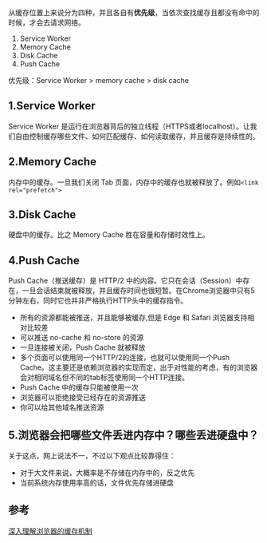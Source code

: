 从缓存位置上来说分为四种，并且各自有**优先级**，当依次查找缓存且都没有命中的时候，才会去请求网络。

1. Service Worker
2. Memory Cache
3. Disk Cache
4. Push Cache

优先级：Service Worker > memory cache > disk cache

## 1.Service Worker
Service Worker 是运行在浏览器背后的独立线程（HTTPS或者localhost）。让我们自由控制缓存哪些文件、如何匹配缓存、如何读取缓存，并且缓存是持续性的。

## 2.Memory Cache
内存中的缓存。一旦我们关闭 Tab 页面，内存中的缓存也就被释放了。例如`<link rel="prefetch">`

## 3.Disk Cache
硬盘中的缓存。比之 Memory Cache 胜在容量和存储时效性上。

## 4.Push Cache
Push Cache（推送缓存）是 HTTP/2 中的内容。它只在会话（Session）中存在，一旦会话结束就被释放，并且缓存时间也很短暂。在Chrome浏览器中只有5分钟左右，同时它也并非严格执行HTTP头中的缓存指令。

- 所有的资源都能被推送，并且能够被缓存,但是 Edge 和 Safari 浏览器支持相对比较差
- 可以推送 no-cache 和 no-store 的资源
- 一旦连接被关闭，Push Cache 就被释放
- 多个页面可以使用同一个HTTP/2的连接，也就可以使用同一个Push Cache。这主要还是依赖浏览器的实现而定，出于对性能的考虑，有的浏览器会对相同域名但不同的tab标签使用同一个HTTP连接。
- Push Cache 中的缓存只能被使用一次
- 浏览器可以拒绝接受已经存在的资源推送
- 你可以给其他域名推送资源

## 5.浏览器会把哪些文件丢进内存中？哪些丢进硬盘中？
关于这点，网上说法不一，不过以下观点比较靠得住：

- 对于大文件来说，大概率是不存储在内存中的，反之优先
- 当前系统内存使用率高的话，文件优先存储进硬盘

## 参考
[深入理解浏览器的缓存机制](https://www.jianshu.com/p/54cc04190252)
